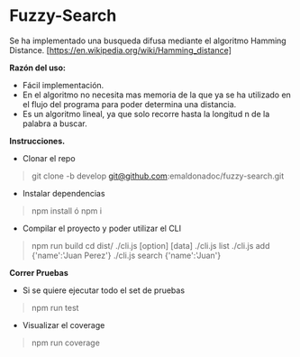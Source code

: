 
# Fuzzy-Search

Se ha implementado una busqueda difusa mediante el algoritmo Hamming Distance. [https://en.wikipedia.org/wiki/Hamming_distance]

 
**Razón del uso:**

 - Fácil implementación.
 - En el algoritmo no necesita mas memoria de la que ya se ha utilizado en el flujo del programa para poder determina una distancia.
 - Es un algoritmo lineal, ya que solo recorre hasta la longitud n de la palabra a buscar.
 
**Instrucciones.**  
 - Clonar el repo
>git clone -b develop git@github.com:emaldonadoc/fuzzy-search.git
-	Instalar dependencias
> npm install ó npm i
-	Compilar el proyecto y poder utilizar el CLI
> npm run build
> cd dist/
>./cli.js [option] [data]
>./cli.js list
>./cli.js add {'name':'Juan Perez'}
>./cli.js search {'name':'Juan'}

**Correr Pruebas**
-	Si se quiere ejecutar todo el set de pruebas
> npm run test

-	Visualizar el coverage
> npm run coverage
